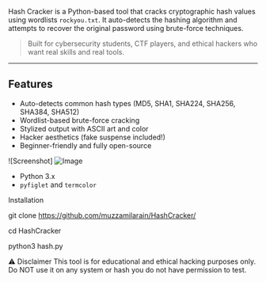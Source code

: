 Hash Cracker is a Python-based tool that cracks cryptographic hash values using wordlists `rockyou.txt`. It auto-detects the hashing algorithm and attempts to recover the original password using brute-force techniques.

> Built for cybersecurity students, CTF players, and ethical hackers who want real skills and real tools.


---

## Features

-  Auto-detects common hash types (MD5, SHA1, SHA224, SHA256, SHA384, SHA512)
-  Wordlist-based brute-force cracking
-  Stylized output with ASCII art and color
-  Hacker aesthetics (fake suspense included!)
-  Beginner-friendly and fully open-source



![Screenshot] ![Image](https://github.com/user-attachments/assets/6a4c8f5e-8612-446f-8a0f-e9c52c974550)



- Python 3.x
- `pyfiglet` and `termcolor`



Installation

git clone https://github.com/muzzamilarain/HashCracker/

cd HashCracker

python3 hash.py


⚠️ Disclaimer
This tool is for educational and ethical hacking purposes only. Do NOT use it on any system or hash you do not have permission to test.
